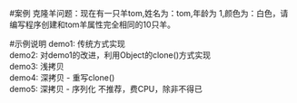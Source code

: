 #案例
克隆羊问题：现在有一只羊tom,姓名为：tom,年龄为 1,颜色为：白色，请编写程序创建和tom羊属性完全相同的10只羊。

#示例说明
demo1: 传统方式实现 \
demo2: 对demo1的改进，利用Object的clone()方式实现\
demo3: 浅拷贝\
demo4: 深拷贝 - 重写clone()\
demo5: 深拷贝 - 序列化 不推荐，费CPU，除非不得已